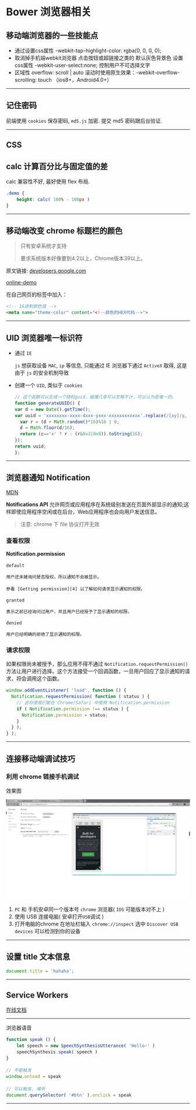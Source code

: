 # Bower 浏览器相关



## 移动端浏览器的一些技能点

+ 通过设置css属性 -webkit-tap-highlight-color: rgba(0, 0, 0, 0);
+ 取消掉手机端webkit浏览器 点击按钮或超链接之类的 默认灰色背景色 
  设置css属性 -webkit-user-select:none; 控制用户不可选择文字 
+ 区域性 overflow: scroll | auto 滚动时使用原生效果：-webkit-overflow-scrolling: touch （ios8+，Android4.0+）

---



## 记住密码

前端使用 `cookies` 保存密码, `md5.js` 加密. 提交 md5 密码跟后台验证.



---



## CSS

## calc 计算百分比与固定值的差

calc 兼容性不好, 最好使用 flex 布局.

```css
.demo {
    height: calc( 100% - 100px )
}
```



---



## 移动端改变 chrome 标题栏的颜色

> 只有安卓系统才支持
>
> 要求系统版本好像要到4.2以上，Chrome版本39以上。

原文链接: [developers.google.com][1]

[online-demo][1]

在自己网页的<head></head>标签中加入：

```html
<!-- 16进制颜色值 -->
<meta name="theme-color" content="<!--颜色的HEX代码-->">
```



---



## UID 浏览器唯一标识符

+ 通过 `IE`

  `js` 想获取设备 `MAC`, `ip` 等信息, 只能通过 IE 浏览器下通过 `ActiveX` 取得, 这是由于 `js` 的安全机制导致

+ 创建一个 `UID`, 类似于 `cookies`

  ```js
  // 这个函数可以生成一个随机guid，碰撞几率可以忽略不计，可以认为是唯一的。
  function generateUUID() {
  var d = new Date().getTime();
  var uuid = 'xxxxxxxx-xxxx-4xxx-yxxx-xxxxxxxxxxxx'.replace(/[xy]/g, function(c) {
    var r = (d + Math.random()*16)%16 | 0;
    d = Math.floor(d/16);
    return (c=='x' ? r : (r&0x3|0x8)).toString(16);
  });
  return uuid;
  };
  ```

---



## 浏览器通知 Notification

[MDN][3]

**Notifications API** 允许网页或应用程序在系统级别发送在页面外部显示的通知;这样即使应用程序空闲或在后台，Web应用程序也会向用户发送信息。

> 注意: chrome 下 file 协议打开无效

### 查看权限

**Notification.permission**

`default`

	用户还未被询问是否授权，所以通知不会被显示。
	
	参看 [Getting permission][4] 以了解如何请求显示通知的权限。

`granted`

	表示之前已经询问过用户，并且用户已经授予了显示通知的权限。

`denied`

	用户已经明确的拒绝了显示通知的权限。

### 请求权限

如果权限尚未被授予，那么应用不得不通过 `Notification.requestPermission()` 方法让用户进行选择。这个方法接受一个回调函数，一旦用户回应了显示通知的请求，将会调用这个函数。

```js
window.addEventListener( 'load', function () {
  Notification.requestPermission( function ( status ) {
    // 这将使我们能在 Chrome/Safari 中使用 Notification.permission
    if ( Notification.permission !== status ) {
      Notification.permission = status;
    }
  } );
} );
```

---



## 连接移动端调试技巧

### 利用 chrome 链接手机调试

效果图

![](../images/brower_01.png)

1. `PC` 和 手机安卓同一个版本号 `chrome` 浏览器( `IOS` 可能版本对不上 )
2. 使用 USB 连接电脑( 安卓打开`USB`调试 )
3. 打开电脑的chrome 在地址栏输入 `chrome://inspect`  选中 `Discover USB devices` 可以检测到你的设备 



---



## 设置 title 文本信息

```js
document.title = 'hahaha';
```

---



## Service Workers

[在线文档][10]



---



浏览器语音

```js
function speak () {
    let speech = new SpeechSynthesisUtterance( 'Hello~' )
    speechSynthesis.speak( speech )
}

// 不能触发
window.onload = speak

// 可以触发, 难听
document.querySelector( '#btn' ).onclick = speak
```





---

[1]: https://developers.google.com/web/updates/2014/11/Support-for-theme-color-in-Chrome-39-for-Android?hl=en
[2]: https://hodorshy.github.io/example/chrome-title-color.html
[3]: https://developer.mozilla.org/zh-CN/docs/Web/API/notification/Using_Web_Notifications
[4]: https://developer.mozilla.org/zh-CN/docs/Web/API/notification/Using_Web_Notifications#Getting_permission
[5]: https://connect.qq.com/
[6]: https://open.weixin.qq.com/
[7]: https://open.weixin.qq.com/
[8]: https://developer.github.com/apps/building-oauth-apps/creating-an-oauth-app/
[9]: https://developer.github.com/apps/building-oauth-apps/authorizing-oauth-apps/
[10]: https://www.w3ctech.com/topic/866
